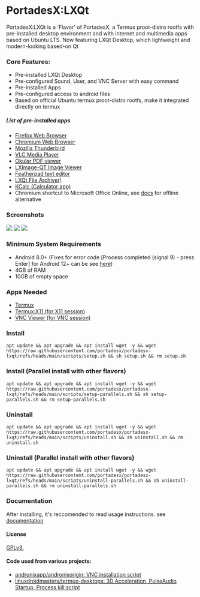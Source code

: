 # PortadesX:LXQt

PortadesX:LXQt is a 'Flavor' of PortadesX, a Termux proot-distro rootfs with pre-installed desktop environment and with internet and multimedia apps based on Ubuntu LTS. Now featuring LXQt Desktop, which lightweight and modern-looking based-on Qt

### Core Features:

- Pre-installed LXQt Desktop 
- Pre-configured Sound, User, and VNC Server with easy command
- Pre-installed Apps
- Pre-configured access to android files
- Based on official Ubuntu termux proot-distro rootfs, make it integrated directly on termux

##### List of pre-installed apps
- [Firefox Web Browser](https://www.firefox.com/en-US/)
- [Chromium Web Browser](https://chromium.org)
- [Mozilla Thunderbird](https://thunderbird.net)
- [VLC Media Player](https://www.videolan.org/vlc/)
- [Okular PDF viewer](https://okular.kde.org/)
- [LXImage-QT Image Viewer](https://github.com/lxqt/lximage-qt)
- [Featherpad text editor](https://github.com/tsujan/FeatherPad)
- [LXQt File Archiver](https://github.com/lxqt/lxqt-archiver)\
- [KCalc (Calculator app)](https://apps.kde.org/kcalc/)
- Chromium shortcut to Microsoft Office Online, see [docs](https://github.com/portadesx/portadesx/blob/main/docs%2FREADME.md) for offline alternative 

### Screenshots
![](https://github.com/portadesx/portadesx-screenshots/raw/f4a6ffd8dd512ccdc528258dc384946def042221/24.04/lxqt/desktop.jpg)
![](https://github.com/portadesx/portadesx-screenshots/raw/f4a6ffd8dd512ccdc528258dc384946def042221/24.04/lxqt/app1.jpg)
![](https://github.com/portadesx/portadesx-screenshots/raw/f4a6ffd8dd512ccdc528258dc384946def042221/24.04/lxqt/vnc.jpg)

### Minimum System Requirements
- Android 8.0+ (Fixes for error code [Process completed (signal 9) - press Enter] for Android 12+ can be see [here](https://github.com/agnostic-apollo/Android-Docs/blob/master/en/docs/apps/processes/phantom-cached-and-empty-processes.md#internal-details-for-android-14-and-higher))
- 4GB of RAM
- 10GB of empty space

### Apps Needed
- [Termux](https://github.com/termux/termux-app/releases/)
- [Termux:X11 (for X11 session)](https://github.com/termux/termux-x11)
- [VNC Viewer (for VNC session)](https://play.google.com/store/apps/details?id=com.realvnc.viewer.android)

### Install 

    apt update && apt upgrade && apt install wget -y && wget https://raw.githubusercontent.com/portadesx/portadesx-lxqt/refs/heads/main/scripts/setup.sh && sh setup.sh && rm setup.sh

### Install (Parallel install with other flavors)

    apt update && apt upgrade && apt install wget -y && wget https://raw.githubusercontent.com/portadesx/portadesx-lxqt/refs/heads/main/scripts/setup-parallels.sh && sh setup-parallels.sh && rm setup-parallels.sh

### Uninstall

    apt update && apt upgrade && apt install wget -y && wget https://raw.githubusercontent.com/portadesx/portadesx-lxqt/refs/heads/main/scripts/uninstall.sh && sh uninstall.sh && rm uninstall.sh

### Uninstall (Parallel install with other flavors)

    apt update && apt upgrade && apt install wget -y && wget https://raw.githubusercontent.com/portadesx/portadesx-lxqt/refs/heads/main/scripts/uninstall-parallels.sh && sh uninstall-parallels.sh && rm uninstall-parallels.sh

### Documentation
After installing, it's reccomended to read usage instructions. see [documentation](https://github.com/portadesx/portadesx-lxqt/blob/main/docs/README.md)
#### License
[GPLv3.](https://github.com/portadesx/portadesx-lxqt/raw/main/LICENSE)
    
#### Code used from various projects:
- [andronixapp/andronixorigin: VNC installation script](https://github.com/AndronixApp/AndronixOrigin)
- [linuxdroidmasters/termux-desktops: 3D Acceleration, PulseAudio Startup, Process kill script](https://github.com/LinuxDroidMaster/Termux-Desktops)
